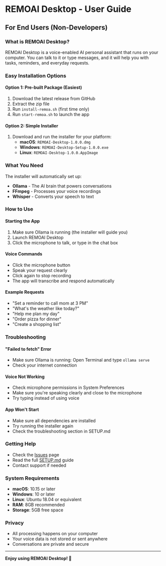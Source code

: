 # REMOAI Desktop - User Guide

## For End Users (Non-Developers)

### What is REMOAI Desktop?

REMOAI Desktop is a voice-enabled AI personal assistant that runs on your computer. You can talk to it or type messages, and it will help you with tasks, reminders, and everyday requests.

### Easy Installation Options

#### Option 1: Pre-built Package (Easiest)

1. Download the latest release from GitHub
2. Extract the zip file
3. Run `install-remoa.sh` (first time only)
4. Run `start-remoa.sh` to launch the app

#### Option 2: Simple Installer

1. Download and run the installer for your platform:
   - **macOS**: `REMOAI-Desktop-1.0.0.dmg`
   - **Windows**: `REMOAI-Desktop-Setup-1.0.0.exe`
   - **Linux**: `REMOAI-Desktop-1.0.0.AppImage`

### What You Need

The installer will automatically set up:

- **Ollama** - The AI brain that powers conversations
- **FFmpeg** - Processes your voice recordings
- **Whisper** - Converts your speech to text

### How to Use

#### Starting the App

1. Make sure Ollama is running (the installer will guide you)
2. Launch REMOAI Desktop
3. Click the microphone to talk, or type in the chat box

#### Voice Commands

- Click the microphone button
- Speak your request clearly
- Click again to stop recording
- The app will transcribe and respond automatically

#### Example Requests

- "Set a reminder to call mom at 3 PM"
- "What's the weather like today?"
- "Help me plan my day"
- "Order pizza for dinner"
- "Create a shopping list"

### Troubleshooting

#### "Failed to fetch" Error

- Make sure Ollama is running: Open Terminal and type `ollama serve`
- Check your internet connection

#### Voice Not Working

- Check microphone permissions in System Preferences
- Make sure you're speaking clearly and close to the microphone
- Try typing instead of using voice

#### App Won't Start

- Make sure all dependencies are installed
- Try running the installer again
- Check the troubleshooting section in SETUP.md

### Getting Help

- Check the [Issues](https://github.com/suhasdasari/dom/issues) page
- Read the full [SETUP.md](SETUP.md) guide
- Contact support if needed

### System Requirements

- **macOS**: 10.15 or later
- **Windows**: 10 or later
- **Linux**: Ubuntu 18.04 or equivalent
- **RAM**: 8GB recommended
- **Storage**: 5GB free space

### Privacy

- All processing happens on your computer
- Your voice data is not stored or sent anywhere
- Conversations are private and secure

---

**Enjoy using REMOAI Desktop! 🚀**
